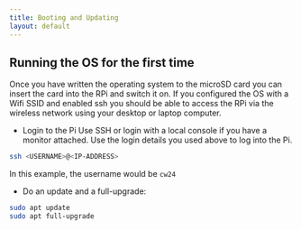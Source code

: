```yaml
---
title: Booting and Updating
layout: default
---
```


## Running the OS for the first time

Once you have written the operating system to the microSD card you can insert the card into 
the RPi and switch it on. If you configured the OS with a Wifi SSID and enabled ssh you 
should be able to access the RPi via the wireless network using your desktop or laptop computer.

- Login to the Pi
Use SSH or login with a local console if you have a monitor attached. Use the login details you used above to log into the Pi.

```bash
ssh <USERNAME>@<IP-ADDRESS>
```

In this example, the username would be `cw24`

- Do an update and a full-upgrade:

```bash
sudo apt update
sudo apt full-upgrade
```

